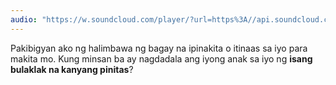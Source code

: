 ```yaml
---
audio: "https://w.soundcloud.com/player/?url=https%3A//api.soundcloud.com/tracks/1406192176%3Fsecret_token%3Ds-hXObSpYHCtZ&color=%23ff5500&auto_play=true&hide_related=false&show_comments=true&show_user=true&show_reposts=false&show_teaser=true&visual=true"
---
```


Pakibigyan ako ng halimbawa ng bagay na ipinakita o itinaas sa iyo para makita mo. Kung minsan ba ay nagdadala ang iyong anak sa iyo ng <strong>isang bulaklak na kanyang pinitas</strong>?